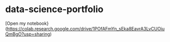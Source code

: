 # data-science-portfolio


[Open my notebook}(https://colab.research.google.com/drive/1POfAFmYn_sEka8EavrA3LvCUOiuQmBgO?usp=sharing)
